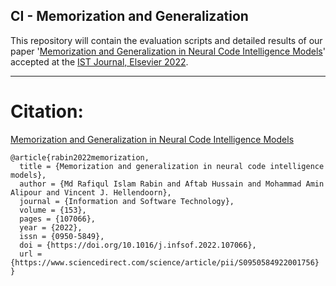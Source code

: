## CI - Memorization and Generalization

This repository will contain the evaluation scripts and detailed results of our paper '[Memorization and Generalization in Neural Code Intelligence Models](https://arxiv.org/abs/2106.08704)' accepted at the [IST Journal, Elsevier 2022](https://www.journals.elsevier.com/information-and-software-technology).

---

# Citation:

[Memorization and Generalization in Neural Code Intelligence Models](https://doi.org/10.1016/j.infsof.2022.107066)

```
@article{rabin2022memorization,
  title = {Memorization and generalization in neural code intelligence models},
  author = {Md Rafiqul Islam Rabin and Aftab Hussain and Mohammad Amin Alipour and Vincent J. Hellendoorn},
  journal = {Information and Software Technology},
  volume = {153},
  pages = {107066},
  year = {2022},
  issn = {0950-5849},
  doi = {https://doi.org/10.1016/j.infsof.2022.107066},
  url = {https://www.sciencedirect.com/science/article/pii/S0950584922001756}
}
```
